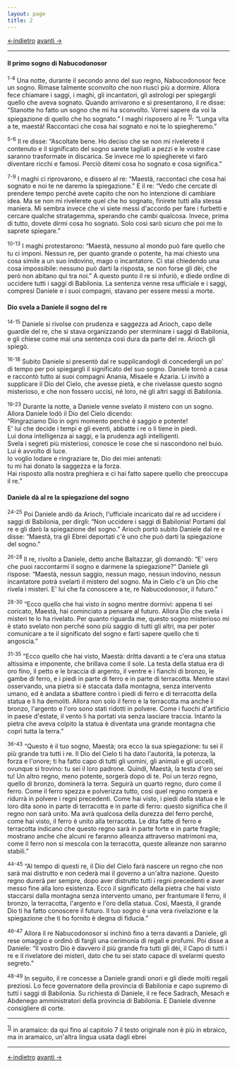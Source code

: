 ```yaml
---
layout: page
title: 2
---
```

[<-indietro](da01.html) [avanti ->](da03.html)

--------------------------------
#### Il primo sogno di Nabucodonosor

<sup>1-4</sup> Una notte, durante il secondo anno del suo regno,
Nabucodonosor fece un sogno. Rimase talmente sconvolto che non riuscì
più a dormire. Allora fece chiamare i saggi, i maghi, gli incantatori,
gli astrologi per spiegargli quello che aveva sognato. Quando arrivarono
e si presentarono, il re disse: “Stanotte ho fatto un sogno che mi ha
sconvolto. Vorrei sapere da voi la spiegazione di quello che ho
sognato.” I maghi risposero al re <sup><a href="#fn__1" id="fnt__1" class="fn_top">1)</a></sup>: “Lunga vita
a te, maestà\! Raccontaci che cosa hai sognato e noi te lo spiegheremo.”

<sup>5-6</sup> Il re disse: “Ascoltate bene. Ho deciso che se non mi
rivelerete il contenuto e il significato del sogno sarete tagliati a
pezzi e le vostre case saranno trasformate in discarica. Se invece me lo
spiegherete vi farò diventare ricchi e famosi. Perciò ditemi cosa ho
sognato e cosa significa.”

<sup>7-9</sup> I maghi ci riprovarono, e dissero al re: “Maestà,
raccontaci che cosa hai sognato e noi te ne daremo la spiegazione.” E il
re: “Vedo che cercate di prendere tempo perché avete capito che non ho
intenzione di cambiare idea. Ma se non mi rivelerete quel che ho
sognato, finirete tutti alla stessa maniera. Mi sembra invece che vi
siete messi d'accordo per fare i furbetti e cercare qualche stratagemma,
sperando che cambi qualcosa. Invece, prima di tutto, dovete dirmi cosa
ho sognato. Solo così sarò sicuro che poi me lo saprete spiegare.”

<sup>10-13</sup> I maghi protestarono: “Maestà, nessuno al mondo può
fare quello che tu ci imponi. Nessun re, per quanto grande o potente, ha
mai chiesto una cosa simile a un suo indovino, mago o incantatore. Ci
stai chiedendo una cosa impossibile: nessuno può darti la risposta, se
non forse gli dèi, che però non abitano qui tra noi.” A questo punto il
re si infuriò, e diede ordine di uccidere tutti i saggi di Babilonia. La
sentenza venne resa ufficiale e i saggi, compresi Daniele e i suoi
compagni, stavano per essere messi a morte.

#### Dio svela a Daniele il sogno del re

<sup>14-15</sup> Daniele si rivolse con prudenza e saggezza ad Arioch,
capo delle guardie del re, che si stava organizzando per sterminare i
saggi di Babilonia, e gli chiese come mai una sentenza così dura da
parte del re. Arioch gli spiegò.

<sup>16-18</sup> Subito Daniele si presentò dal re supplicandogli di
concedergli un po' di tempo per poi spiegargli il significato del suo
sogno. Daniele tornò a casa e raccontò tutto ai suoi compagni Anania,
Misaele e Azaria. Li invitò a supplicare il Dio del Cielo, che avesse
pietà, e che rivelasse questo sogno misterioso, e che non fossero
uccisi, né loro, né gli altri saggi di Babilonia.

<sup>19-23</sup> Durante la notte, a Daniele venne svelato il mistero
con un sogno. Allora Daniele lodò il Dio del Cielo dicendo:  
“Ringraziamo Dio in ogni momento perché è saggio e potente\!  
E' lui che decide i tempi e gli eventi, abbatte i re o li tiene in
piedi.  
Lui dona intelligenza ai saggi, e la prudenza agli intelligenti.  
Svela i segreti più misteriosi, conosce le cose che si nascondono nel
buio. Lui è avvolto di luce.  
Io voglio lodare e ringraziare te, Dio dei miei antenati:  
tu mi hai donato la saggezza e la forza.  
Hai risposto alla nostra preghiera e ci hai fatto sapere quello che
preoccupa il re.”

#### Daniele dà al re la spiegazione del sogno

<sup>24-25</sup> Poi Daniele andò da Arioch, l'ufficiale incaricato dal
re ad uccidere i saggi di Babilonia, per dirgli: “Non uccidere i saggi
di Babilonia\! Portami dal re e gli darò la spiegazione del sogno.”
Arioch portò subito Daniele dal re e disse: “Maestà, tra gli Ebrei
deportati c'è uno che può darti la spiegazione del sogno.”

<sup>26-28</sup> Il re, rivolto a Daniele, detto anche Baltazzar, gli
domandò: “E' vero che puoi raccontarmi il sogno e darmene la
spiegazione?” Daniele gli rispose: “Maestà, nessun saggio, nessun mago,
nessun indovino, nessun incantatore potrà svelarti il mistero del sogno.
Ma in Cielo c'è un Dio che rivela i misteri. E' lui che fa conoscere a
te, re Nabucodonosor, il futuro.”

<sup>28-30</sup> “Ecco quello che hai visto in sogno mentre dormivi:
appena ti sei coricato, Maestà, hai cominciato a pensare al futuro.
Allora Dio che svela i misteri te lo ha rivelato. Per quanto riguarda
me, questo sogno misterioso mi è stato svelato non perché sono più
saggio di tutti gli altri, ma per poter comunicare a te il significato
del sogno e farti sapere quello che ti angoscia.”

<sup>31-35</sup> “Ecco quello che hai visto, Maestà: dritta davanti a te
c'era una statua altissima e imponente, che brillava come il sole. La
testa della statua era di oro fino, il petto e le braccia di argento, il
ventre e i fianchi di bronzo, le gambe di ferro, e i piedi in parte di
ferro e in parte di terracotta. Mentre stavi osservando, una pietra si è
staccata dalla montagna, senza intervento umano, ed è andata a sbattere
contro i piedi di ferro e di terracotta della statua e li ha demoliti.
Allora non solo il ferro e la terracotta ma anche il bronzo, l'argento e
l'oro sono stati ridotti in polvere. Come i fuochi d'artificio in paese
d'estate, il vento li ha portati via senza lasciare traccia. Intanto la
pietra che aveva colpito la statua è diventata una grande montagna che
coprì tutta la terra.”

<sup>36-43</sup> “Questo è il tuo sogno, Maestà; ora ecco la sua
spiegazione: tu sei il più grande tra tutti i re. Il Dio del Cielo ti ha
dato l'autorità, la potenza, la forza e l'onore; ti ha fatto capo di
tutti gli uomini, gli animali e gli uccelli, ovunque si trovino: tu sei
il loro padrone. Quindi, Maestà, la testa d'oro sei tu\! Un altro regno,
meno potente, sorgerà dopo di te. Poi un terzo regno, quello di bronzo,
dominerà la terra. Seguirà un quarto regno, duro come il ferro. Come il
ferro spezza e polverizza tutto, così quel regno romperà e ridurrà in
polvere i regni precedenti. Come hai visto, i piedi della statua e le
loro dita sono in parte di terracotta e in parte di ferro: questo
significa che il regno non sarà unito. Ma avrà qualcosa della durezza
del ferro perché, come hai visto, il ferro è unito alla terracotta. Le
dita fatte di ferro e terracotta indicano che questo regno sarà in parte
forte e in parte fragile; mostrano anche che alcuni re faranno alleanza
attraverso matrimoni ma, come il ferro non si mescola con la terracotta,
queste alleanze non saranno stabili.”

<sup>44-45</sup> “Al tempo di questi re, il Dio del Cielo farà nascere
un regno che non sarà mai distrutto e non cederà mai il governo a
un'altra nazione. Questo regno durerà per sempre, dopo aver distrutto
tutti i regni precedenti e aver messo fine alla loro esistenza. Ecco il
significato della pietra che hai visto staccarsi dalla montagna senza
intervento umano, per frantumare il ferro, il bronzo, la terracotta,
l'argento e l'oro della statua. Così, Maestà, il grande Dio ti ha fatto
conoscere il futuro. Il tuo sogno è una vera rivelazione e la
spiegazione che ti ho fornito è degna di fiducia.”

<sup>46-47</sup> Allora il re Nabucodonosor si inchinò fino a terra
davanti a Daniele, gli rese omaggio e ordinò di fargli una cerimonia di
regali e profumi. Poi disse a Daniele: “Il vostro Dio è davvero il più
grande fra tutti gli dèi, il Capo di tutti i re e il rivelatore dei
misteri, dato che tu sei stato capace di svelarmi questo segreto.”

<sup>48-49</sup> In seguito, il re concesse a Daniele grandi onori e gli
diede molti regali preziosi. Lo fece governatore della provincia di
Babilonia e capo supremo di tutti i saggi di Babilonia. Su richiesta di
Daniele, il re fece Sadrach, Mesach e Abdenego amministratori della
provincia di Babilonia. E Daniele divenne consigliere di corte.

---------------------------------------
<sup><a href="#fnt__1" id="fn__1" class="fn_bot">1)</a></sup>
in aramaico: da qui fino al capitolo 7 il testo originale non è più in
ebraico, ma in aramaico, un'altra lingua usata dagli ebrei

---------------------------------------
[<-indietro](da01.html) [avanti ->](da03.html)

